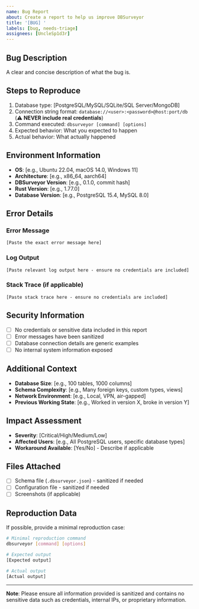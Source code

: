 ```yaml
---
name: Bug Report
about: Create a report to help us improve DBSurveyor
title: '[BUG] '
labels: [bug, needs-triage]
assignees: [UncleSp1d3r]
---
```


## Bug Description

A clear and concise description of what the bug is.

## Steps to Reproduce

1. Database type: [PostgreSQL/MySQL/SQLite/SQL Server/MongoDB]
2. Connection string format: `database://<user>:<password>@host:port/db` (⚠️ **NEVER include real credentials**)
3. Command executed: `dbsurveyor [command] [options]`
4. Expected behavior: What you expected to happen
5. Actual behavior: What actually happened

## Environment Information

- **OS**: [e.g., Ubuntu 22.04, macOS 14.0, Windows 11]
- **Architecture**: [e.g., x86_64, aarch64]
- **DBSurveyor Version**: [e.g., 0.1.0, commit hash]
- **Rust Version**: [e.g., 1.77.0]
- **Database Version**: [e.g., PostgreSQL 15.4, MySQL 8.0]

## Error Details

### Error Message

```text
[Paste the exact error message here]
```

### Log Output

```text
[Paste relevant log output here - ensure no credentials are included]
```

### Stack Trace (if applicable)

```text
[Paste stack trace here - ensure no credentials are included]
```

## Security Information

- [ ] No credentials or sensitive data included in this report
- [ ] Error messages have been sanitized
- [ ] Database connection details are generic examples
- [ ] No internal system information exposed

## Additional Context

- **Database Size**: [e.g., 100 tables, 1000 columns]
- **Schema Complexity**: [e.g., Many foreign keys, custom types, views]
- **Network Environment**: [e.g., Local, VPN, air-gapped]
- **Previous Working State**: [e.g., Worked in version X, broke in version Y]

## Impact Assessment

- **Severity**: [Critical/High/Medium/Low]
- **Affected Users**: [e.g., All PostgreSQL users, specific database types]
- **Workaround Available**: [Yes/No] - Describe if applicable

## Files Attached

- [ ] Schema file (`.dbsurveyor.json`) - sanitized if needed
- [ ] Configuration file - sanitized if needed
- [ ] Screenshots (if applicable)

## Reproduction Data

If possible, provide a minimal reproduction case:

```bash
# Minimal reproduction command
dbsurveyor [command] [options]

# Expected output
[Expected output]

# Actual output
[Actual output]
```

---

**Note**: Please ensure all information provided is sanitized and contains no sensitive data such as credentials, internal IPs, or proprietary information.
